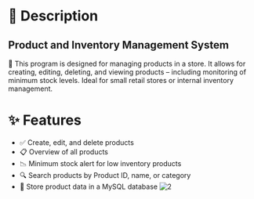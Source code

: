 # :pencil: Description
## Product and Inventory Management System
🛒 This program is designed for managing products in a store. It allows for creating, editing, deleting, and viewing products – including monitoring of minimum stock levels.
Ideal for small retail stores or internal inventory management.
# ✨ Features
- ✅ Create, edit, and delete products
- 📋 Overview of all products
- 📉 Minimum stock alert for low inventory products
- 🔍 Search products by Product ID, name, or category
- 💾 Store product data in a MySQL database
![2](https://github.com/user-attachments/assets/e544c788-3090-4e30-9559-b57918a31a37)</b>
